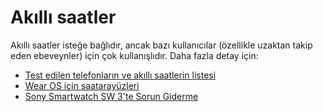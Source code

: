 # Akıllı saatler

Akıllı saatler isteğe bağlıdır, ancak bazı kullanıcılar (özellikle uzaktan takip eden ebeveynler) için çok kullanışlıdır. Daha fazla detay için:

- [Test edilen telefonların ve akıllı saatlerin listesi](../Getting-Started/Phones.md)
- [Wear OS için saatarayüzleri](../Configuration/Watchfaces.md)
- [Sony Smartwatch SW 3'te Sorun Giderme](../Usage/SonySW3.md)
